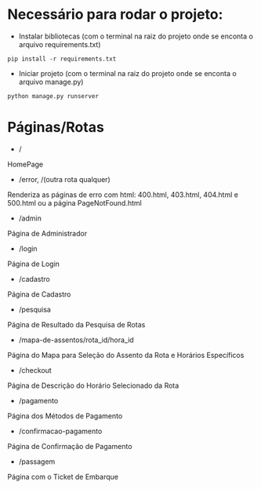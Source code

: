 # Necessário para rodar o projeto:

* Instalar bibliotecas (com o terminal na raiz do projeto onde se enconta o arquivo requirements.txt)
```
pip install -r requirements.txt
```

* Iniciar projeto (com o terminal na raiz do projeto onde se enconta o arquivo manage.py)
```
python manage.py runserver
```


# Páginas/Rotas

* /
  
HomePage

* /error, /(outra rota qualquer)

Renderiza as páginas de erro com html: 400.html, 403.html, 404.html e 500.html ou a página PageNotFound.html

* /admin
  
Página de Administrador

* /login
  
Página de Login

* /cadastro
  
Página de Cadastro

* /pesquisa
  
Página de Resultado da Pesquisa de Rotas

* /mapa-de-assentos/rota_id/hora_id
  
Página do Mapa para Seleção do Assento da Rota e Horários Específicos

* /checkout
  
Página de Descrição do Horário Selecionado da Rota

* /pagamento

Página dos Métodos de Pagamento

* /confirmacao-pagamento

Página de Confirmação de Pagamento

* /passagem

Página com o Ticket de Embarque
